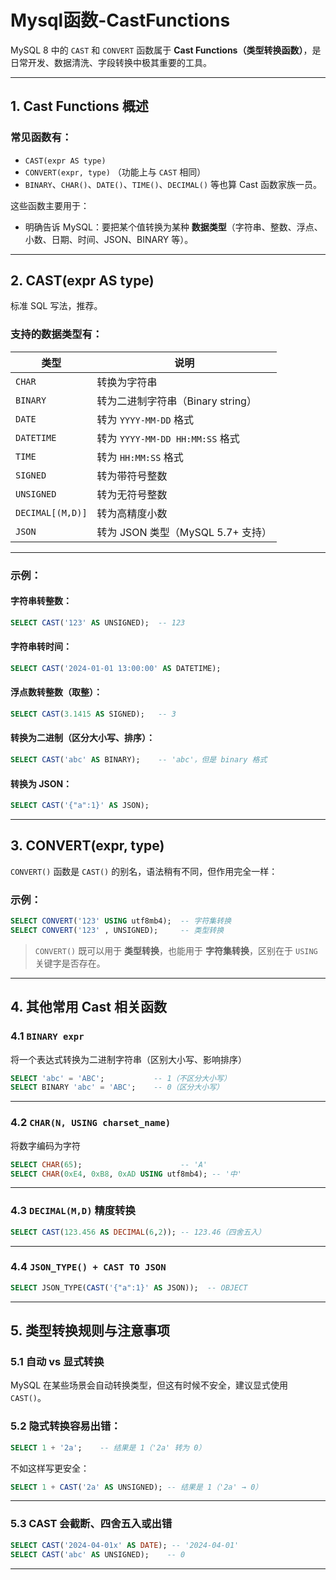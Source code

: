 # Mysql函数-CastFunctions

MySQL 8 中的 `CAST` 和 `CONVERT` 函数属于 **Cast Functions（类型转换函数）**，是日常开发、数据清洗、字段转换中极其重要的工具。

---

## 1. Cast Functions 概述

### 常见函数有：
- `CAST(expr AS type)`
- `CONVERT(expr, type)` （功能上与 `CAST` 相同）
- `BINARY`、`CHAR()`、`DATE()`、`TIME()`、`DECIMAL()` 等也算 Cast 函数家族一员。

这些函数主要用于：
- 明确告诉 MySQL：要把某个值转换为某种 **数据类型**（字符串、整数、浮点、小数、日期、时间、JSON、BINARY 等）。

---

## 2. CAST(expr AS type)

标准 SQL 写法，推荐。

### 支持的数据类型有：
| 类型       | 说明                                |
|------------|-------------------------------------|
| `CHAR`     | 转换为字符串                         |
| `BINARY`   | 转为二进制字符串（Binary string）    |
| `DATE`     | 转为 `YYYY-MM-DD` 格式               |
| `DATETIME` | 转为 `YYYY-MM-DD HH:MM:SS` 格式      |
| `TIME`     | 转为 `HH:MM:SS` 格式                 |
| `SIGNED`   | 转为带符号整数                       |
| `UNSIGNED` | 转为无符号整数                       |
| `DECIMAL[(M,D)]` | 转为高精度小数                |
| `JSON`     | 转为 JSON 类型（MySQL 5.7+ 支持）     |

---

### 示例：

#### 字符串转整数：
```sql
SELECT CAST('123' AS UNSIGNED);  -- 123
```

#### 字符串转时间：
```sql
SELECT CAST('2024-01-01 13:00:00' AS DATETIME);
```

#### 浮点数转整数（取整）：
```sql
SELECT CAST(3.1415 AS SIGNED);   -- 3
```

#### 转换为二进制（区分大小写、排序）：
```sql
SELECT CAST('abc' AS BINARY);    -- 'abc'，但是 binary 格式
```

#### 转换为 JSON：
```sql
SELECT CAST('{"a":1}' AS JSON);
```

---

## 3. CONVERT(expr, type)

`CONVERT()` 函数是 `CAST()` 的别名，语法稍有不同，但作用完全一样：

### 示例：
```sql
SELECT CONVERT('123' USING utf8mb4);  -- 字符集转换
SELECT CONVERT('123' , UNSIGNED);     -- 类型转换
```

> `CONVERT()` 既可以用于 **类型转换**，也能用于 **字符集转换**，区别在于 `USING` 关键字是否存在。

---

## 4. 其他常用 Cast 相关函数

### 4.1 `BINARY expr`
将一个表达式转换为二进制字符串（区别大小写、影响排序）

```sql
SELECT 'abc' = 'ABC';           -- 1（不区分大小写）
SELECT BINARY 'abc' = 'ABC';    -- 0（区分大小写）
```

---

### 4.2 `CHAR(N, USING charset_name)`
将数字编码为字符

```sql
SELECT CHAR(65);                      -- 'A'
SELECT CHAR(0xE4, 0xB8, 0xAD USING utf8mb4); -- '中'
```

---

### 4.3 `DECIMAL(M,D)` 精度转换

```sql
SELECT CAST(123.456 AS DECIMAL(6,2)); -- 123.46（四舍五入）
```

---

### 4.4 `JSON_TYPE() + CAST TO JSON`

```sql
SELECT JSON_TYPE(CAST('{"a":1}' AS JSON));  -- OBJECT
```

---

## 5. 类型转换规则与注意事项

### 5.1 自动 vs 显式转换
MySQL 在某些场景会自动转换类型，但这有时候不安全，建议显式使用 `CAST()`。

### 5.2 隐式转换容易出错：

```sql
SELECT 1 + '2a';    -- 结果是 1（'2a' 转为 0）
```

不如这样写更安全：

```sql
SELECT 1 + CAST('2a' AS UNSIGNED); -- 结果是 1（'2a' → 0）
```

---

### 5.3 CAST 会截断、四舍五入或出错

```sql
SELECT CAST('2024-04-01x' AS DATE); -- '2024-04-01'
SELECT CAST('abc' AS UNSIGNED);    -- 0
```

---


